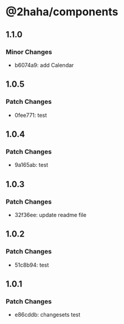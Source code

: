 # @2haha/components

## 1.1.0

### Minor Changes

- b6074a9: add Calendar

## 1.0.5

### Patch Changes

- 0fee771: test

## 1.0.4

### Patch Changes

- 9a165ab: test

## 1.0.3

### Patch Changes

- 32f36ee: update readme file

## 1.0.2

### Patch Changes

- 51c8b94: test

## 1.0.1

### Patch Changes

- e86cddb: changesets test
